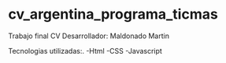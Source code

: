 # cv_argentina_programa_ticmas
Trabajo final CV
Desarrollador: Maldonado Martin

Tecnologias utilizadas:.
-Html
-CSS
-Javascript
